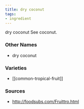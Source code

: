 ```yaml
---
title: dry coconut
tags:
- ingredient
---
```

dry coconut See coconut.

### Other Names

* dry coconut

### Varieties

* [[common-tropical-fruit]]

### Sources
* http://foodsubs.com/Fruittro.html
